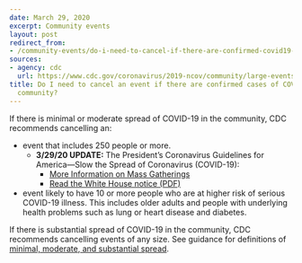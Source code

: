 ```yaml
---
date: March 29, 2020
excerpt: Community events
layout: post
redirect_from:
- /community-events/do-i-need-to-cancel-if-there-are-confirmed-covid19-cases/
sources:
- agency: cdc
  url: https://www.cdc.gov/coronavirus/2019-ncov/community/large-events/event-planners-and-attendees-faq.html
title: Do I need to cancel an event if there are confirmed cases of COVID-19 in the
  community?
---
```


If there is minimal or moderate spread of COVID-19 in the community, CDC recommends cancelling an:

- event that includes 250 people or more.
  - **3/29/20 UPDATE:** The President’s Coronavirus Guidelines for America—Slow the Spread of Coronavirus (COVID-19):
    - [More Information on Mass Gatherings](https://www.cdc.gov/coronavirus/2019-ncov/community/large-events/mass-gatherings-ready-for-covid-19.html)
    - [Read the White House notice (PDF)](https://www.whitehouse.gov/wp-content/uploads/2020/03/03.16.20_coronavirus-guidance_8.5x11_315PM.pdf)
- event likely to have 10 or more people who are at higher risk of serious COVID-19 illness. This includes older adults and people with underlying health problems such as lung or heart disease and diabetes.

If there is substantial spread of COVID-19 in the community, CDC recommends cancelling events of any size. See guidance for definitions of [minimal, moderate, and substantial spread](https://www.cdc.gov/coronavirus/2019-ncov/community/large-events/event-planners-and-attendees-faq.html).